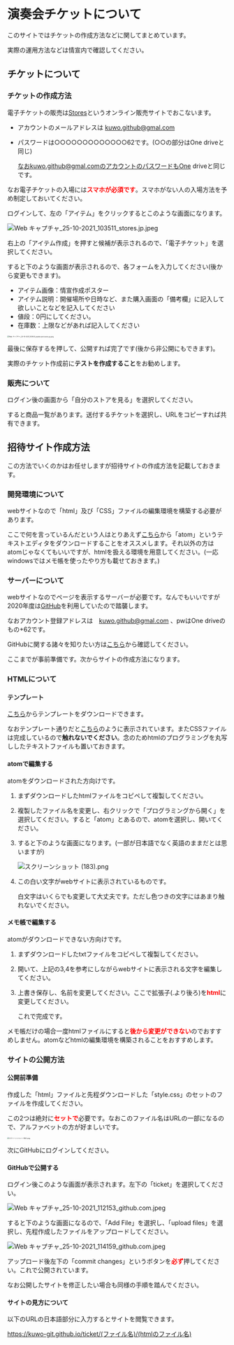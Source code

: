# 演奏会チケットについて

このサイトではチケットの作成方法などに関してまとめています。

実際の運用方法などは情宣内で確認してください。

## チケットについて

### チケットの作成方法

電子チケットの販売は[Stores](https://stores.jp/ec)というオンライン販売サイトでおこないます。

- アカウントのメールアドレスは kuwo.github@gmal.com

- パスワードは○○○○○○○○○○○○○62です。(○○の部分はOne driveと同じ)

  なおkuwo.github@gmal.comのアカウントのパスワードもOne driveと同じです。

なお電子チケットの入場には<font color="red">**スマホが必須です**</font>。スマホがない人の入場方法を予め制定しておいてください。

ログインして、左の「アイテム」をクリックするとこのような画面になります。

![Web キャプチャ_25-10-2021_103511_stores.jp.jpeg](https://github.com/KUWO-git/ticket/blob/main/%E3%83%81%E3%82%B1%E3%83%83%E3%83%88%E3%81%AB%E3%81%A4%E3%81%84%E3%81%A6/Web%20%E3%82%AD%E3%83%A3%E3%83%97%E3%83%81%E3%83%A3_25-10-2021_103511_stores.jp.jpeg?raw=true)

右上の「アイテム作成」を押すと候補が表示されるので、「電子チケット」を選択してください。

すると下のような画面が表示されるので、各フォームを入力してください(後から変更もできます)。

- アイテム画像：情宣作成ポスター
- アイテム説明：開催場所や日時など、また購入画面の「備考欄」に記入して欲しいことなどを記入してください
- 値段：0円にしてください。
- 在庫数：上限などがあれば記入してください
  

<img src="https://github.com/KUWO-git/ticket/blob/main/%E3%83%81%E3%82%B1%E3%83%83%E3%83%88%E3%81%AB%E3%81%A4%E3%81%84%E3%81%A6/Web%20%E3%82%AD%E3%83%A3%E3%83%97%E3%83%81%E3%83%A3_25-10-2021_103925_dashboard.stores.jp.jpeg?raw=true" alt="Web キャプチャ_25-10-2021_103925_dashboard.stores.jp.jpeg" style="zoom: 25%;" />

最後に保存するを押して、公開すれば完了です(後から非公開にもできます)。

実際のチケット作成前に**テストを作成すること**をお勧めします。

### 販売について

ログイン後の画面から「自分のストアを見る」を選択してください。

すると商品一覧があります。送付するチケットを選択し、URLをコピーすれば共有できます。

## 招待サイト作成方法

この方法でいくのかはお任せしますが招待サイトの作成方法を記載しておきます。

### 開発環境について

webサイトなので「html」及び「CSS」ファイルの編集環境を構築する必要があります。

ここで何を言っているんだという人はとりあえず[こちら](https://atom.io/)から「atom」というテキストエディタをダウンロードすることをオススメします。それ以外の方はatomじゃなくてもいいですが、htmlを扱える環境を用意してください。(一応windowsではメモ帳を使ったやり方も載せておきます。)

### サーバーについて

webサイトなのでページを表示するサーバーが必要です。なんでもいいですが2020年度は[GitHub](https://github.co.jp/)を利用していたので踏襲します。

なおアカウント登録アドレスは　[kuwo.github@gmal.com](mailto:kuwo.github@gmail.com) 、pwはOne driveのもの+62です。

GitHubに関する諸々を知りたい方は[こちら](https://kuwo-git.github.io/How-to-use-git/)から確認してください。

ここまでが事前準備です。次からサイトの作成方法になります。

### HTMLについて

#### テンプレート

[こちら](https://drive.google.com/drive/folders/1fob-CYagjAlVo_EN9y4gZKEbWENmStqb?usp=sharing)からテンプレートをダウンロードできます。

なおテンプレート通りだと[こちら](https://kuwo-git.github.io/ticket/%E3%83%86%E3%83%B3%E3%83%97%E3%83%AC%E3%83%BC%E3%83%88/%E3%83%86%E3%83%B3%E3%83%97%E3%83%AC%E3%83%BC%E3%83%88.html)のように表示されています。またCSSファイルは完成しているので**触れないでください**。念のためhtmlのプログラミングを丸写ししたテキストファイルも置いておきます。

#### atomで編集する

atomをダウンロードされた方向けです。

1. まずダウンロードしたhtmlファイルをコピペして複製してください。

2. 複製したファイル名を変更し、右クリックで「プログラミングから開く」を選択してください。すると「atom」とあるので、atomを選択し、開いてください。

3. すると下のような画面になります。(一部が日本語でなく英語のままだとは思いますが)

   ![スクリーンショット (183).png](https://github.com/KUWO-git/ticket/blob/main/%E3%83%81%E3%82%B1%E3%83%83%E3%83%88%E3%81%AB%E3%81%A4%E3%81%84%E3%81%A6/%E3%82%B9%E3%82%AF%E3%83%AA%E3%83%BC%E3%83%B3%E3%82%B7%E3%83%A7%E3%83%83%E3%83%88%20(183).png?raw=true)

4. この白い文字がwebサイトに表示されているものです。

   白文字はいくらでも変更して大丈夫です。ただし色つきの文字にはあまり触れないでください。

#### メモ帳で編集する

atomがダウンロードできない方向けです。

1. まずダウンロードしたtxtファイルをコピペして複製してください。

2. 開いて、上記の3,4を参考にしながらwebサイトに表示される文字を編集してください。

3. 上書き保存し、名前を変更してください。ここで拡張子(.より後ろ)を<font color="red">**html**</font>に変更してください。

   これで完成です。

メモ帳だけの場合一度htmlファイルにすると<font color="red">**後から変更ができない**</font>のでおすすめしません。atomなどhtmlの編集環境を構築されることをおすすめします。

### サイトの公開方法

#### 公開前準備

作成した「html」ファイルと先程ダウンロードした「style.css」のセットのファイルを作成してください。

この2つは絶対に<font color="red">**セットで**</font>必要です。なおこのファイル名はURLの一部になるので、アルファベットの方が好ましいです。

<img src="https://github.com/KUWO-git/ticket/blob/main/%E3%83%81%E3%82%B1%E3%83%83%E3%83%88%E3%81%AB%E3%81%A4%E3%81%84%E3%81%A6/%E3%82%B9%E3%82%AF%E3%83%AA%E3%83%BC%E3%83%B3%E3%82%B7%E3%83%A7%E3%83%83%E3%83%88%20(184).png?raw=true" alt="スクリーンショット (184).png" style="zoom: 25%;" />

次にGitHubにログインしてください。

#### GitHubで公開する

ログイン後このような画面が表示されます。左下の「ticket」を選択してください。

![Web キャプチャ_25-10-2021_112153_github.com.jpeg](https://github.com/KUWO-git/ticket/blob/main/%E3%83%81%E3%82%B1%E3%83%83%E3%83%88%E3%81%AB%E3%81%A4%E3%81%84%E3%81%A6/Web%20%E3%82%AD%E3%83%A3%E3%83%97%E3%83%81%E3%83%A3_25-10-2021_112153_github.com.jpeg?raw=true)

すると下のような画面になるので、「Add File」を選択し、「upload files」を選択し、先程作成したファイルをアップロードしてください。

![Web キャプチャ_25-10-2021_114159_github.com.jpeg](https://github.com/KUWO-git/ticket/blob/main/%E3%83%81%E3%82%B1%E3%83%83%E3%83%88%E3%81%AB%E3%81%A4%E3%81%84%E3%81%A6/Web%20%E3%82%AD%E3%83%A3%E3%83%97%E3%83%81%E3%83%A3_25-10-2021_114159_github.com.jpeg?raw=true)

アップロード後左下の「commit changes」というボタンを<font color="red">**必ず**</font>押してください。これで公開されています。

なお公開したサイトを修正したい場合も同様の手順を踏んでください。

#### サイトの見方について

以下のURLの日本語部分に入力するとサイトを閲覧できます。

https://kuwo-git.github.io/ticket/(ファイル名)/(htmlのファイル名)

